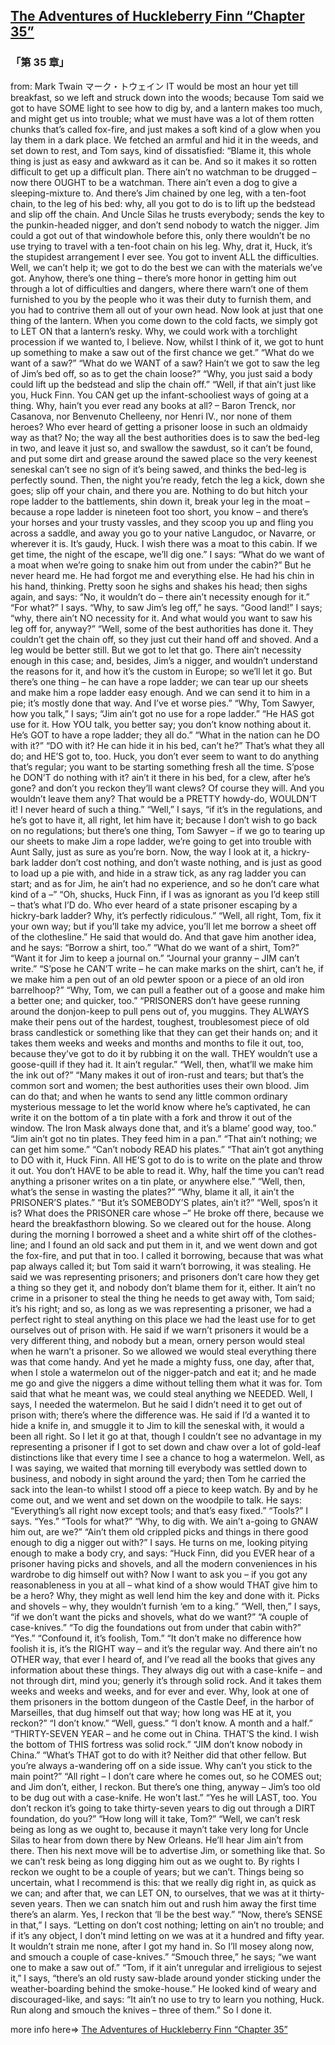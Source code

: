 ## [The Adventures of Huckleberry Finn “Chapter 35”](https://www.beanreading.com/ja/article/801?source=github )  
###  「第 35 章」 
  from:  Mark Twain マーク・トウェイン 
IT would be most an hour yet till breakfast, so we left and struck down into the woods; because Tom said we got to have SOME light to see how to dig by, and a lantern makes too much, and might get us into trouble; what we must have was a lot of them rotten chunks that’s called fox-fire, and just makes a soft kind of a glow when you lay them in a dark place. We fetched an armful and hid it in the weeds, and set down to rest, and Tom says, kind of dissatisfied:
“Blame it, this whole thing is just as easy and awkward as it can be. And so it makes it so rotten difficult to get up a difficult plan. There ain’t no watchman to be drugged – now there OUGHT to be a watchman. There ain’t even a dog to give a sleeping-mixture to. And there’s Jim chained by one leg, with a ten-foot chain, to the leg of his bed: why, all you got to do is to lift up the bedstead and slip off the chain. And Uncle Silas he trusts everybody; sends the key to the punkin-headed nigger, and don’t send nobody to watch the nigger. Jim could a got out of that windowhole before this, only there wouldn’t be no use trying to travel with a ten-foot chain on his leg. Why, drat it, Huck, it’s the stupidest arrangement I ever see. You got to invent ALL the difficulties. Well, we can’t help it; we got to do the best we can with the materials we’ve got. Anyhow, there’s one thing – there’s more honor in getting him out through a lot of difficulties and dangers, where there warn’t one of them furnished to you by the people who it was their duty to furnish them, and you had to contrive them all out of your own head. Now look at just that one thing of the lantern. When you come down to the cold facts, we simply got to LET ON that a lantern’s resky. Why, we could work with a torchlight procession if we wanted to, I believe. Now, whilst I think of it, we got to hunt up something to make a saw out of the first chance we get.”
“What do we want of a saw?”
“What do we WANT of a saw? Hain’t we got to saw the leg of Jim’s bed off, so as to get the chain loose?”
“Why, you just said a body could lift up the bedstead and slip the chain off.”
“Well, if that ain’t just like you, Huck Finn. You CAN get up the infant-schooliest ways of going at a thing. Why, hain’t you ever read any books at all? – Baron Trenck, nor Casanova, nor Benvenuto Chelleeny, nor Henri IV., nor none of them heroes? Who ever heard of getting a prisoner loose in such an oldmaidy way as that? No; the way all the best authorities does is to saw the bed-leg in two, and leave it just so, and swallow the sawdust, so it can’t be found, and put some dirt and grease around the sawed place so the very keenest seneskal can’t see no sign of it’s being sawed, and thinks the bed-leg is perfectly sound. Then, the night you’re ready, fetch the leg a kick, down she goes; slip off your chain, and there you are. Nothing to do but hitch your rope ladder to the battlements, shin down it, break your leg in the moat – because a rope ladder is nineteen foot too short, you know – and there’s your horses and your trusty vassles, and they scoop you up and fling you across a saddle, and away you go to your native Langudoc, or Navarre, or wherever it is. It’s gaudy, Huck. I wish there was a moat to this cabin. If we get time, the night of the escape, we’ll dig one.”
I says:
“What do we want of a moat when we’re going to snake him out from under the cabin?”
But he never heard me. He had forgot me and everything else. He had his chin in his hand, thinking. Pretty soon he sighs and shakes his head; then sighs again, and says:
“No, it wouldn’t do – there ain’t necessity enough for it.”
“For what?” I says.
“Why, to saw Jim’s leg off,” he says.
“Good land!” I says; “why, there ain’t NO necessity for it. And what would you want to saw his leg off for, anyway?”
“Well, some of the best authorities has done it. They couldn’t get the chain off, so they just cut their hand off and shoved. And a leg would be better still. But we got to let that go. There ain’t necessity enough in this case; and, besides, Jim’s a nigger, and wouldn’t understand the reasons for it, and how it’s the custom in Europe; so we’ll let it go. But there’s one thing – he can have a rope ladder; we can tear up our sheets and make him a rope ladder easy enough. And we can send it to him in a pie; it’s mostly done that way. And I’ve et worse pies.”
“Why, Tom Sawyer, how you talk,” I says; “Jim ain’t got no use for a rope ladder.”
“He HAS got use for it. How YOU talk, you better say; you don’t know nothing about it. He’s GOT to have a rope ladder; they all do.”
“What in the nation can he DO with it?”
“DO with it? He can hide it in his bed, can’t he?” That’s what they all do; and HE’S got to, too. Huck, you don’t ever seem to want to do anything that’s regular; you want to be starting something fresh all the time. S’pose he DON’T do nothing with it? ain’t it there in his bed, for a clew, after he’s gone? and don’t you reckon they’ll want clews? Of course they will. And you wouldn’t leave them any? That would be a PRETTY howdy-do, WOULDN’T it! I never heard of such a thing.”
“Well,” I says, “if it’s in the regulations, and he’s got to have it, all right, let him have it; because I don’t wish to go back on no regulations; but there’s one thing, Tom Sawyer – if we go to tearing up our sheets to make Jim a rope ladder, we’re going to get into trouble with Aunt Sally, just as sure as you’re born. Now, the way I look at it, a hickry-bark ladder don’t cost nothing, and don’t waste nothing, and is just as good to load up a pie with, and hide in a straw tick, as any rag ladder you can start; and as for Jim, he ain’t had no experience, and so he don’t care what kind of a –”
“Oh, shucks, Huck Finn, if I was as ignorant as you I’d keep still – that’s what I’D do. Who ever heard of a state prisoner escaping by a hickry-bark ladder? Why, it’s perfectly ridiculous.”
“Well, all right, Tom, fix it your own way; but if you’ll take my advice, you’ll let me borrow a sheet off of the clothesline.”
He said that would do. And that gave him another idea, and he says:
“Borrow a shirt, too.”
“What do we want of a shirt, Tom?”
“Want it for Jim to keep a journal on.”
“Journal your granny – JIM can’t write.”
“S’pose he CAN’T write – he can make marks on the shirt, can’t he, if we make him a pen out of an old pewter spoon or a piece of an old iron barrelhoop?”
“Why, Tom, we can pull a feather out of a goose and make him a better one; and quicker, too.”
“PRISONERS don’t have geese running around the donjon-keep to pull pens out of, you muggins. They ALWAYS make their pens out of the hardest, toughest, troublesomest piece of old brass candlestick or something like that they can get their hands on; and it takes them weeks and weeks and months and months to file it out, too, because they’ve got to do it by rubbing it on the wall. THEY wouldn’t use a goose-quill if they had it. It ain’t regular.”
“Well, then, what’ll we make him the ink out of?”
“Many makes it out of iron-rust and tears; but that’s the common sort and women; the best authorities uses their own blood. Jim can do that; and when he wants to send any little common ordinary mysterious message to let the world know where he’s captivated, he can write it on the bottom of a tin plate with a fork and throw it out of the window. The Iron Mask always done that, and it’s a blame’ good way, too.”
“Jim ain’t got no tin plates. They feed him in a pan.”
“That ain’t nothing; we can get him some.”
“Can’t nobody READ his plates.”
“That ain’t got anything to DO with it, Huck Finn. All HE’S got to do is to write on the plate and throw it out. You don’t HAVE to be able to read it. Why, half the time you can’t read anything a prisoner writes on a tin plate, or anywhere else.”
“Well, then, what’s the sense in wasting the plates?”
“Why, blame it all, it ain’t the PRISONER’S plates.”
“But it’s SOMEBODY’S plates, ain’t it?”
“Well, spos’n it is? What does the PRISONER care whose –”
He broke off there, because we heard the breakfasthorn blowing. So we cleared out for the house.
Along during the morning I borrowed a sheet and a white shirt off of the clothes-line; and I found an old sack and put them in it, and we went down and got the fox-fire, and put that in too. I called it borrowing, because that was what pap always called it; but Tom said it warn’t borrowing, it was stealing. He said we was representing prisoners; and prisoners don’t care how they get a thing so they get it, and nobody don’t blame them for it, either. It ain’t no crime in a prisoner to steal the thing he needs to get away with, Tom said; it’s his right; and so, as long as we was representing a prisoner, we had a perfect right to steal anything on this place we had the least use for to get ourselves out of prison with. He said if we warn’t prisoners it would be a very different thing, and nobody but a mean, ornery person would steal when he warn’t a prisoner. So we allowed we would steal everything there was that come handy. And yet he made a mighty fuss, one day, after that, when I stole a watermelon out of the nigger-patch and eat it; and he made me go and give the niggers a dime without telling them what it was for. Tom said that what he meant was, we could steal anything we NEEDED. Well, I says, I needed the watermelon. But he said I didn’t need it to get out of prison with; there’s where the difference was. He said if I’d a wanted it to hide a knife in, and smuggle it to Jim to kill the seneskal with, it would a been all right. So I let it go at that, though I couldn’t see no advantage in my representing a prisoner if I got to set down and chaw over a lot of gold-leaf distinctions like that every time I see a chance to hog a watermelon.
Well, as I was saying, we waited that morning till everybody was settled down to business, and nobody in sight around the yard; then Tom he carried the sack into the lean-to whilst I stood off a piece to keep watch. By and by he come out, and we went and set down on the woodpile to talk. He says:
“Everything’s all right now except tools; and that’s easy fixed.”
“Tools?” I says.
“Yes.”
“Tools for what?”
“Why, to dig with. We ain’t a-going to GNAW him out, are we?”
“Ain’t them old crippled picks and things in there good enough to dig a nigger out with?” I says.
He turns on me, looking pitying enough to make a body cry, and says:
“Huck Finn, did you EVER hear of a prisoner having picks and shovels, and all the modern conveniences in his wardrobe to dig himself out with? Now I want to ask you – if you got any reasonableness in you at all – what kind of a show would THAT give him to be a hero? Why, they might as well lend him the key and done with it. Picks and shovels – why, they wouldn’t furnish ‘em to a king.”
“Well, then,” I says, “if we don’t want the picks and shovels, what do we want?”
“A couple of case-knives.”
“To dig the foundations out from under that cabin with?”
“Yes.”
“Confound it, it’s foolish, Tom.”
“It don’t make no difference how foolish it is, it’s the RIGHT way – and it’s the regular way. And there ain’t no OTHER way, that ever I heard of, and I’ve read all the books that gives any information about these things. They always dig out with a case-knife – and not through dirt, mind you; generly it’s through solid rock. And it takes them weeks and weeks and weeks, and for ever and ever. Why, look at one of them prisoners in the bottom dungeon of the Castle Deef, in the harbor of Marseilles, that dug himself out that way; how long was HE at it, you reckon?”
“I don’t know.”
“Well, guess.”
“I don’t know. A month and a half.”
“THIRTY-SEVEN YEAR – and he come out in China. THAT’S the kind. I wish the bottom of THIS fortress was solid rock.”
“JIM don’t know nobody in China.”
“What’s THAT got to do with it? Neither did that other fellow. But you’re always a-wandering off on a side issue. Why can’t you stick to the main point?”
“All right – I don’t care where he comes out, so he COMES out; and Jim don’t, either, I reckon. But there’s one thing, anyway – Jim’s too old to be dug out with a case-knife. He won’t last.”
“Yes he will LAST, too. You don’t reckon it’s going to take thirty-seven years to dig out through a DIRT foundation, do you?”
“How long will it take, Tom?”
“Well, we can’t resk being as long as we ought to, because it mayn’t take very long for Uncle Silas to hear from down there by New Orleans. He’ll hear Jim ain’t from there. Then his next move will be to advertise Jim, or something like that. So we can’t resk being as long digging him out as we ought to. By rights I reckon we ought to be a couple of years; but we can’t. Things being so uncertain, what I recommend is this: that we really dig right in, as quick as we can; and after that, we can LET ON, to ourselves, that we was at it thirty-seven years. Then we can snatch him out and rush him away the first time there’s an alarm. Yes, I reckon that ‘ll be the best way.”
“Now, there’s SENSE in that,” I says. “Letting on don’t cost nothing; letting on ain’t no trouble; and if it’s any object, I don’t mind letting on we was at it a hundred and fifty year. It wouldn’t strain me none, after I got my hand in. So I’ll mosey along now, and smouch a couple of case-knives.”
“Smouch three,” he says; “we want one to make a saw out of.”
“Tom, if it ain’t unregular and irreligious to sejest it,” I says, “there’s an old rusty saw-blade around yonder sticking under the weather-boarding behind the smoke-house.”
He looked kind of weary and discouraged-like, and says:
“It ain’t no use to try to learn you nothing, Huck. Run along and smouch the knives – three of them.” So I done it.


more info here=>   [The Adventures of Huckleberry Finn “Chapter 35”](https://www.beanreading.com/ja/article/801?source=github ) 
